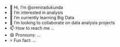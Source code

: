 - 👋 Hi, I’m @oreniradukunda
- 👀 I’m interested in analysis
- 🌱 I’m currently learning Big Data 
- 💞️ I’m looking to collaborate on data analysis projects
- 📫 How to reach me ...
- 😄 Pronouns: ...
- ⚡ Fun fact: ...

<!---
oreniradukunda/oreniradukunda is a ✨ special ✨ repository because its `README.md` (this file) appears on your GitHub profile.
You can click the Preview link to take a look at your changes.
--->
